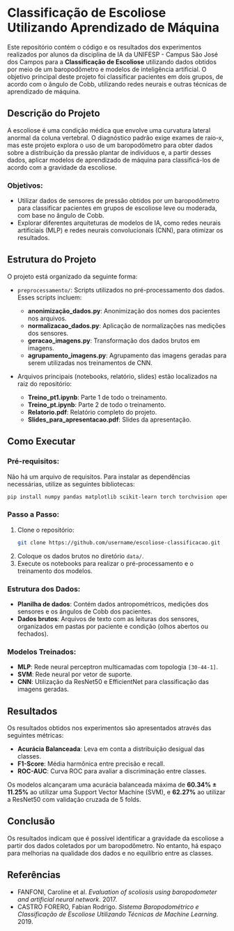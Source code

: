 
# Classificação de Escoliose Utilizando Aprendizado de Máquina

Este repositório contém o código e os resultados dos experimentos realizados por alunos da disciplina de IA da UNIFESP - Campus São José dos Campos para a **Classificação de Escoliose** utilizando dados obtidos por meio de um baropodômetro e modelos de inteligência artificial. O objetivo principal deste projeto foi classificar pacientes em dois grupos, de acordo com o ângulo de Cobb, utilizando redes neurais e outras técnicas de aprendizado de máquina.

## Descrição do Projeto

A escoliose é uma condição médica que envolve uma curvatura lateral anormal da coluna vertebral. O diagnóstico padrão exige exames de raio-x, mas este projeto explora o uso de um baropodômetro para obter dados sobre a distribuição da pressão plantar de indivíduos e, a partir desses dados, aplicar modelos de aprendizado de máquina para classificá-los de acordo com a gravidade da escoliose.

### Objetivos:
- Utilizar dados de sensores de pressão obtidos por um baropodômetro para classificar pacientes em grupos de escoliose leve ou moderada, com base no ângulo de Cobb.
- Explorar diferentes arquiteturas de modelos de IA, como redes neurais artificiais (MLP) e redes neurais convolucionais (CNN), para otimizar os resultados.

## Estrutura do Projeto

O projeto está organizado da seguinte forma:

- `preprocessamento/`: Scripts utilizados no pré-processamento dos dados. Esses scripts incluem:
  - **anonimização_dados.py**: Anonimização dos nomes dos pacientes nos arquivos.
  - **normalizacao_dados.py**: Aplicação de normalizações nas medições dos sensores.
  - **geracao_imagens.py**: Transformação dos dados brutos em imagens.
  - **agrupamento_imagens.py**: Agrupamento das imagens geradas para serem utilizadas nos treinamentos de CNN.

- Arquivos principais (notebooks, relatório, slides) estão localizados na raiz do repositório:
  - **Treino_pt1.ipynb**: Parte 1 de todo o treinamento.
  - **Treino_pt.ipynb**: Parte 2 de todo o treinamento.
  - **Relatorio.pdf**: Relatório completo do projeto.
  - **Slides_para_apresentacao.pdf**: Slides da apresentação.

## Como Executar

### Pré-requisitos:
Não há um arquivo de requisitos. Para instalar as dependências necessárias, utilize as seguintes bibliotecas:

```bash
pip install numpy pandas matplotlib scikit-learn torch torchvision opencv-python
```

### Passo a Passo:
1. Clone o repositório:
   ```bash
   git clone https://github.com/username/escoliose-classificacao.git
   ```
2. Coloque os dados brutos no diretório `data/`.
3. Execute os notebooks para realizar o pré-processamento e o treinamento dos modelos.

### Estrutura dos Dados:
- **Planilha de dados**: Contém dados antropométricos, medições dos sensores e os ângulos de Cobb dos pacientes.
- **Dados brutos**: Arquivos de texto com as leituras dos sensores, organizados em pastas por paciente e condição (olhos abertos ou fechados).

### Modelos Treinados:
- **MLP**: Rede neural perceptron multicamadas com topologia `[30-44-1]`.
- **SVM**: Rede neural por vetor de suporte.
- **CNN**: Utilização da ResNet50 e EfficientNet para classificação das imagens geradas.

## Resultados

Os resultados obtidos nos experimentos são apresentados através das seguintes métricas:

- **Acurácia Balanceada**: Leva em conta a distribuição desigual das classes.
- **F1-Score**: Média harmônica entre precisão e recall.
- **ROC-AUC**: Curva ROC para avaliar a discriminação entre classes.

Os modelos alcançaram uma acurácia balanceada máxima de **60.34% ± 11.25%** ao utilizar uma Support Vector Machine (SVM), e **62.27%** ao utilizar a ResNet50 com validação cruzada de 5 folds.

## Conclusão

Os resultados indicam que é possível identificar a gravidade da escoliose a partir dos dados coletados por um baropodômetro. No entanto, há espaço para melhorias na qualidade dos dados e no equilíbrio entre as classes.

## Referências

- FANFONI, Caroline et al. *Evaluation of scoliosis using baropodometer and artificial neural network*. 2017.
- CASTRO FORERO, Fabian Rodrigo. *Sistema Baropodométrico e Classificação de Escoliose Utilizando Técnicas de Machine Learning*. 2019.
